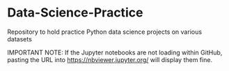 # Data-Science-Practice
Repository to hold practice Python data science projects on various datasets

IMPORTANT NOTE: If the Jupyter notebooks are not loading within GitHub, pasting the URL into https://nbviewer.jupyter.org/ will display them fine.
